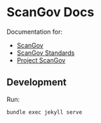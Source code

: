 # ScanGov Docs

Documentation for:

- [ScanGov](https://scangov.com)
- [ScanGov Standards](https://standards.scangov.org)
- [Project ScanGov](https://scangov.org)

## Development

Run:

```
bundle exec jekyll serve
```